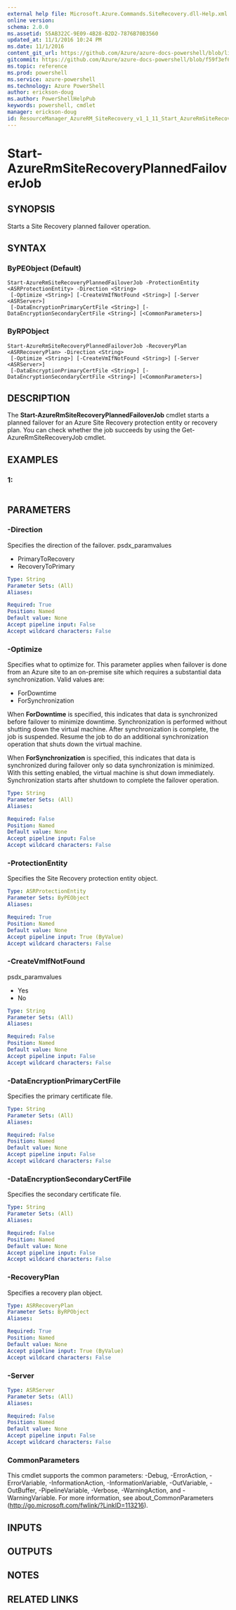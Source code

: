 ```yaml
---
external help file: Microsoft.Azure.Commands.SiteRecovery.dll-Help.xml
online version: 
schema: 2.0.0
ms.assetid: 55AB322C-9E09-4B28-B2D2-7876B70B3560
updated_at: 11/1/2016 10:24 PM
ms.date: 11/1/2016
content_git_url: https://github.com/Azure/azure-docs-powershell/blob/live/azureps-cmdlets-docs/ResourceManager/AzureRM.SiteRecovery/v1.1.11/Start-AzureRmSiteRecoveryPlannedFailoverJob.md
gitcommit: https://github.com/Azure/azure-docs-powershell/blob/f59f3ef60bc592383812213e69fd77ba950759ed/azureps-cmdlets-docs/ResourceManager/AzureRM.SiteRecovery/v1.1.11/Start-AzureRmSiteRecoveryPlannedFailoverJob.md
ms.topic: reference
ms.prod: powershell
ms.service: azure-powershell
ms.technology: Azure PowerShell
author: erickson-doug
ms.author: PowerShellHelpPub
keywords: powershell, cmdlet
manager: erickson-doug
id: ResourceManager_AzureRM_SiteRecovery_v1_1_11_Start_AzureRmSiteRecoveryPlannedFailoverJob_md
---
```


# Start-AzureRmSiteRecoveryPlannedFailoverJob

## SYNOPSIS
Starts a Site Recovery planned failover operation.

## SYNTAX

### ByPEObject (Default)
```
Start-AzureRmSiteRecoveryPlannedFailoverJob -ProtectionEntity <ASRProtectionEntity> -Direction <String>
 [-Optimize <String>] [-CreateVmIfNotFound <String>] [-Server <ASRServer>]
 [-DataEncryptionPrimaryCertFile <String>] [-DataEncryptionSecondaryCertFile <String>] [<CommonParameters>]
```

### ByRPObject
```
Start-AzureRmSiteRecoveryPlannedFailoverJob -RecoveryPlan <ASRRecoveryPlan> -Direction <String>
 [-Optimize <String>] [-CreateVmIfNotFound <String>] [-Server <ASRServer>]
 [-DataEncryptionPrimaryCertFile <String>] [-DataEncryptionSecondaryCertFile <String>] [<CommonParameters>]
```

## DESCRIPTION
The **Start-AzureRmSiteRecoveryPlannedFailoverJob** cmdlet starts a planned failover for an Azure Site Recovery protection entity or recovery plan.
You can check whether the job succeeds by using the Get-AzureRmSiteRecoveryJob cmdlet.

## EXAMPLES

### 1:
```

```

## PARAMETERS

### -Direction
Specifies the direction of the failover.
psdx_paramvalues

- PrimaryToRecovery
- RecoveryToPrimary

```yaml
Type: String
Parameter Sets: (All)
Aliases: 

Required: True
Position: Named
Default value: None
Accept pipeline input: False
Accept wildcard characters: False
```

### -Optimize
Specifies what to optimize for.
This parameter applies when failover is done from an Azure site to an on-premise site which requires a substantial data synchronization.
Valid values are: 

- ForDowntime
- ForSynchronization

When **ForDowntime** is specified, this indicates that data is synchronized before failover to minimize downtime.
Synchronization is performed without shutting down the virtual machine.
After synchronization is complete, the job is suspended.
Resume the job to do an additional synchronization operation that shuts down the virtual machine.

When **ForSynchronization** is specified, this indicates that data is synchronized during failover only so data synchronization is minimized.
With this setting enabled, the virtual machine is shut down immediately.
Synchronization starts after shutdown to complete the failover operation.

```yaml
Type: String
Parameter Sets: (All)
Aliases: 

Required: False
Position: Named
Default value: None
Accept pipeline input: False
Accept wildcard characters: False
```

### -ProtectionEntity
Specifies the Site Recovery protection entity object.

```yaml
Type: ASRProtectionEntity
Parameter Sets: ByPEObject
Aliases: 

Required: True
Position: Named
Default value: None
Accept pipeline input: True (ByValue)
Accept wildcard characters: False
```

### -CreateVmIfNotFound
psdx_paramvalues

- Yes
- No

```yaml
Type: String
Parameter Sets: (All)
Aliases: 

Required: False
Position: Named
Default value: None
Accept pipeline input: False
Accept wildcard characters: False
```

### -DataEncryptionPrimaryCertFile
Specifies the primary certificate file.

```yaml
Type: String
Parameter Sets: (All)
Aliases: 

Required: False
Position: Named
Default value: None
Accept pipeline input: False
Accept wildcard characters: False
```

### -DataEncryptionSecondaryCertFile
Specifies the secondary certificate file.

```yaml
Type: String
Parameter Sets: (All)
Aliases: 

Required: False
Position: Named
Default value: None
Accept pipeline input: False
Accept wildcard characters: False
```

### -RecoveryPlan
Specifies a recovery plan object.

```yaml
Type: ASRRecoveryPlan
Parameter Sets: ByRPObject
Aliases: 

Required: True
Position: Named
Default value: None
Accept pipeline input: True (ByValue)
Accept wildcard characters: False
```

### -Server

```yaml
Type: ASRServer
Parameter Sets: (All)
Aliases: 

Required: False
Position: Named
Default value: None
Accept pipeline input: False
Accept wildcard characters: False
```

### CommonParameters
This cmdlet supports the common parameters: -Debug, -ErrorAction, -ErrorVariable, -InformationAction, -InformationVariable, -OutVariable, -OutBuffer, -PipelineVariable, -Verbose, -WarningAction, and -WarningVariable. For more information, see about_CommonParameters (http://go.microsoft.com/fwlink/?LinkID=113216).

## INPUTS

## OUTPUTS

## NOTES

## RELATED LINKS


